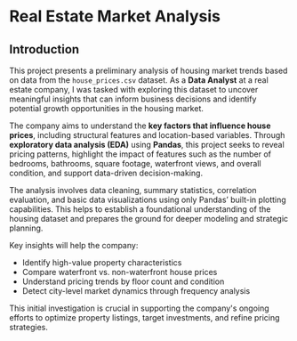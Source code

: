 # Real Estate Market Analysis

## Introduction

This project presents a preliminary analysis of housing market trends based on data from the `house_prices.csv` dataset. As a **Data Analyst** at a real estate company, I was tasked with exploring this dataset to uncover meaningful insights that can inform business decisions and identify potential growth opportunities in the housing market.

The company aims to understand the **key factors that influence house prices**, including structural features and location-based variables. Through **exploratory data analysis (EDA)** using **Pandas**, this project seeks to reveal pricing patterns, highlight the impact of features such as the number of bedrooms, bathrooms, square footage, waterfront views, and overall condition, and support data-driven decision-making.

The analysis involves data cleaning, summary statistics, correlation evaluation, and basic data visualizations using only Pandas’ built-in plotting capabilities. This helps to establish a foundational understanding of the housing dataset and prepares the ground for deeper modeling and strategic planning.

Key insights will help the company:
- Identify high-value property characteristics
- Compare waterfront vs. non-waterfront house prices
- Understand pricing trends by floor count and condition
- Detect city-level market dynamics through frequency analysis

This initial investigation is crucial in supporting the company's ongoing efforts to optimize property listings, target investments, and refine pricing strategies.
